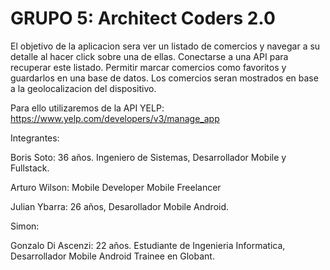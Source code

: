 # GRUPO 5: Architect Coders 2.0

El objetivo de la aplicacion sera ver un listado de comercios y navegar a su detalle al hacer click sobre una de ellas. Conectarse a una API para recuperar este listado. Permitir marcar comercios como favoritos y guardarlos en una base de datos. Los comercios seran mostrados en base a la geolocalizacion del dispositivo.

Para ello utilizaremos de la API YELP: https://www.yelp.com/developers/v3/manage_app

Integrantes:

Boris Soto: 36 años. Ingeniero de Sistemas, Desarrollador Mobile y Fullstack.

Arturo Wilson: Mobile Developer Mobile Freelancer 

Julian Ybarra: 26 años, Desarollador Mobile Android.

Simon:

Gonzalo Di Ascenzi: 22 años. Estudiante de Ingenieria Informatica, Desarrollador Mobile Android Trainee en Globant.
